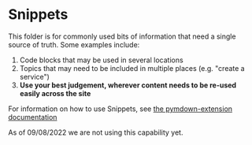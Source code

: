 # Snippets

This folder is for commonly used bits of information that need a single source of truth. Some examples include:

1. Code blocks that may be used in several locations
2. Topics that may need to be included in multiple places (e.g. "create a service")
3. **Use your best judgement, wherever content needs to be re-used easily across the site**

For information on how to use Snippets, see [the pymdown-extension documentation](https://facelessuser.github.io/pymdown-extensions/extensions/snippets/)


As of 09/08/2022 we are not using this capability yet.
